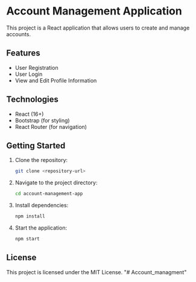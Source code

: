 # Account Management Application

This project is a React application that allows users to create and manage accounts.

## Features

- User Registration
- User Login
- View and Edit Profile Information

## Technologies

- React (16+)
- Bootstrap (for styling)
- React Router (for navigation)

## Getting Started

1. Clone the repository:
    ```bash
    git clone <repository-url>
    ```

2. Navigate to the project directory:
    ```bash
    cd account-management-app
    ```

3. Install dependencies:
    ```bash
    npm install
    ```

4. Start the application:
    ```bash
    npm start
    ```

## License

This project is licensed under the MIT License.
"# Account_managment" 
